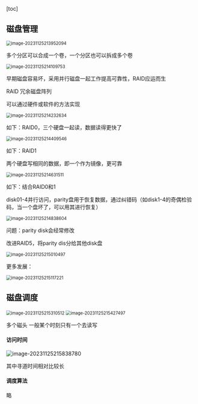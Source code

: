 [toc]

## 磁盘管理

<img src="./image_12.3%20%E7%A3%81%E7%9B%98%E7%AE%A1%E7%90%86RAID%E5%92%8C%E8%B0%83%E5%BA%A6/image-20231125213952094.png" alt="image-20231125213952094" style="zoom:80%;" />

多个分区可以合成一个卷，一个分区也可以拆成多个卷

<img src="./image_12.3%20%E7%A3%81%E7%9B%98%E7%AE%A1%E7%90%86RAID%E5%92%8C%E8%B0%83%E5%BA%A6/image-20231125214109753.png" alt="image-20231125214109753" style="zoom:80%;" />

早期磁盘容易坏，采用并行磁盘一起工作提高可靠性，RAID应运而生

RAID 冗余磁盘阵列

可以通过硬件或软件的方法实现

<img src="./image_12.3%20%E7%A3%81%E7%9B%98%E7%AE%A1%E7%90%86RAID%E5%92%8C%E8%B0%83%E5%BA%A6/image-20231125214232634.png" alt="image-20231125214232634" style="zoom:80%;" />

如下：RAID0，三个硬盘一起读，数据读得更快了

<img src="./image_12.3%20%E7%A3%81%E7%9B%98%E7%AE%A1%E7%90%86RAID%E5%92%8C%E8%B0%83%E5%BA%A6/image-20231125214409546.png" alt="image-20231125214409546" style="zoom:80%;" />

如下：RAID1

两个硬盘写相同的数据，即一个作为镜像，更可靠

<img src="./image_12.3%20%E7%A3%81%E7%9B%98%E7%AE%A1%E7%90%86RAID%E5%92%8C%E8%B0%83%E5%BA%A6/image-20231125214631511.png" alt="image-20231125214631511" style="zoom:80%;" />

如下：结合RAID0和1

disk01-4并行访问，parity盘用于恢复数据，通过纠错码（如disk1-4的奇偶检验码，当一个盘坏了，可以用其进行恢复）

<img src="./image_12.3%20%E7%A3%81%E7%9B%98%E7%AE%A1%E7%90%86RAID%E5%92%8C%E8%B0%83%E5%BA%A6/image-20231125214838604.png" alt="image-20231125214838604" style="zoom:80%;" />

问题：parity disk会经常修改

改进RAID5，将parity dis分给其他disk盘

<img src="./image_12.3%20%E7%A3%81%E7%9B%98%E7%AE%A1%E7%90%86RAID%E5%92%8C%E8%B0%83%E5%BA%A6/image-20231125215010497.png" alt="image-20231125215010497" style="zoom:80%;" />

更多发展：

<img src="./image_12.3%20%E7%A3%81%E7%9B%98%E7%AE%A1%E7%90%86RAID%E5%92%8C%E8%B0%83%E5%BA%A6/image-20231125215117221.png" alt="image-20231125215117221" style="zoom:80%;" />

## 磁盘调度

<img src="./image_12.3%20%E7%A3%81%E7%9B%98%E7%AE%A1%E7%90%86RAID%E5%92%8C%E8%B0%83%E5%BA%A6/image-20231125215310512.png" alt="image-20231125215310512" style="zoom:80%;" />

<img src="./image_12.3%20%E7%A3%81%E7%9B%98%E7%AE%A1%E7%90%86RAID%E5%92%8C%E8%B0%83%E5%BA%A6/image-20231125215427497.png" alt="image-20231125215427497" style="zoom:80%;" />

多个磁头  一般某个时刻只有一个去读写

#### 访问时间

![image-20231125215838780](./image_12.3%20%E7%A3%81%E7%9B%98%E7%AE%A1%E7%90%86RAID%E5%92%8C%E8%B0%83%E5%BA%A6/image-20231125215838780.png)

其中寻道时间相对比较长

#### 调度算法

略